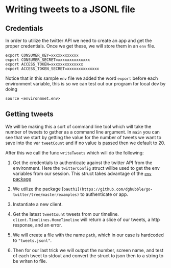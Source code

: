 # Writing tweets to a JSONL file

## Credentials
In order to utilize the twitter API we need to create an app and get the proper
credentials.
Once we get these, we will store them in an `env` file.
```
export CONSUMER_KEY=xxxxxxxxxxxx                                   
export CONSUMER_SECRET=xxxxxxxxxxxxxx       
export ACCESS_TOKEN=xxxxxxxxxxxxxx          
export ACCESS_TOKEN_SECRET=xxxxxxxxxxxxxx
```

Notice that in this sample `env` file we added the word `export` before each
environment variable, this is so we can test out our program for local dev by
doing
```
source <environmnet.env>
```

## Getting tweets
We will be making this a sort of command line tool which will take the number
of tweets to gather as a command line argument.
In `main` you can see that we start by getting the value for the number of
tweets we want to save into the var `tweetCount` and if no value is passed then
we default to 20.

After this we call the func `writeTweets` which will do the following:

1. Get the credentials to authenticate against the twitter API from the
environment. Here the `twitterConfig` struct willbe used to get the env variables from our 
session. This struct takes advantage of the [`env` package](https://github.com/caarlos0/env)

2. We utilize the package [`oauth1](https://github.com/dghubble/go-twitter/tree/master/examples)` 
to authenticate or app.

3. Instantiate a new client.

4. Get the latest `tweetCount` tweets from our timeline. 
   `client.Timelines.HomeTimeline` will return a slice of our tweets, a http
   response, and an error.

5. We will create a file with the name `path`, which in our case is hardcoded
   to `"tweets.jsonl"`.

6. Then for our last trick we will output the number, screen name, and test of
   each tweet to stdout and convert the struct to json then to a string to be
   writen to file.

